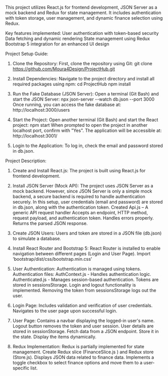This project utilizes React.js for frontend development, JSON Server as a mock backend and Redux for state management. It includes authentication with token storage, user management, and dynamic finance selection using Redux.

Key features implemented:
User authentication with token-based security
Data fetching and dynamic rendering
State management using Redux
Bootstrap 5 integration for an enhanced UI design


Project Setup Guide:

1. Clone the Repository:
First, clone the repository using Git:
git clone https://github.com/Moura4Design/ProjectHub.git

2. Install Dependencies:
Navigate to the project directory and install all required packages using npm:
cd ProjectHub
npm install

3. Run the Fake Database (JSON Server):
Open a terminal (Git Bash) and start the JSON Server:
npx json-server --watch db.json --port 3000
Once running, you can access the fake database at:
http://localhost:3000/users

4. Start the Project:
Open another terminal (Git Bash) and start the React project:
npm start
When prompted to open the project in another localhost port, confirm with "Yes".
The application will be accessible at: http://localhost:3001/

5. Login to the Application:
To log in, check the email and password stored in db.json.


Project Description:

1. Create and Install React.js:
The project is built using React.js for frontend development.

2. Install JSON Server (Mock API):
The project uses JSON Server as a mock backend. However, since JSON Server is only a simple mock backend, a secure backend is required to handle authentication securely.
In this setup, user credentials (email and password) are stored in db.json, along with the authentication token.
Created Api.js – A generic API request handler
Accepts an endpoint, HTTP method, request payload, and authentication token.
Handles errors properly.
Returns the parsed JSON response.

3. Create JSON Users:
Users and token are stored in a JSON file (db.json) to simulate a database.

4. Install React Router and Bootstrap 5:
React Router is installed to enable navigation between different pages (Login and User Page).
Import ’bootstrap/dist/css/bootstrap.min.css’  

5. User Authentication:
Authentication is managed using tokens.
Authentication files:
AuthContext.js - Handles authentication logic.
Authenticated.js - Manages session-based authentication.
Tokens are stored in sessionsStorage.
Login and logout functionality is implemented.
Removing the token from sessionsStorage logs out the user.

6. Login Page:
Includes validation and verification of user credentials.
Navigates to the user page upon successful login.

7. User Page:
Contains a navbar displaying the logged-in user's name.
Logout button removes the token and user session.
User details are stored in sessionStorage.
Fetch data from a JSON endpoint. Store it in the state. Display the items dynamically.

8. Redux Implementation:
Redux is partially implemented for state management. Create Redux slice (FinanceSlice.js ) and Redux store (Store.js).
Displays JSON data related to finance data.
Implements a toggle checkbox to select finance options and move them to a user-specific list.